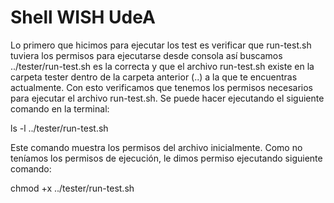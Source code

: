 # Shell WISH UdeA


Lo primero que hicimos para ejecutar los test es verificar que run-test.sh tuviera los permisos para ejecutarse desde consola así buscamos ../tester/run-test.sh es la correcta y que el archivo run-test.sh existe en la carpeta tester dentro de la carpeta anterior (..) a la que te encuentras actualmente. Con esto verificamos que tenemos los permisos necesarios para ejecutar el archivo run-test.sh. Se puede hacer ejecutando el siguiente comando en la terminal:


ls -l ../tester/run-test.sh

Este comando muestra los permisos del archivo inicialmente. Como no teníamos los permisos de ejecución, le dimos permiso ejecutando siguiente comando:

chmod +x ../tester/run-test.sh
